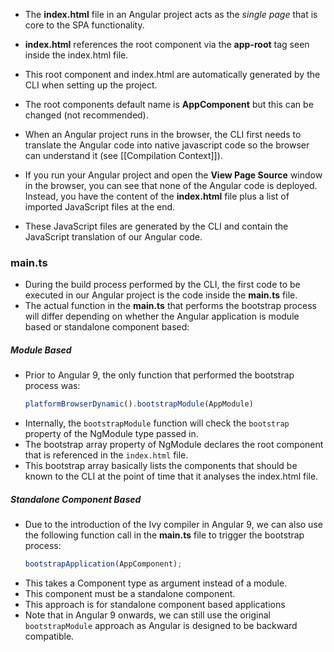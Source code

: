 - The **index.html** file in an Angular project acts as the *single page* that is core to the SPA functionality.
- **index.html** references the root component via the **app-root** tag seen inside the index.html file.
- This root component and index.html are automatically generated by the CLI when setting up the project.
- The root components default name is **AppComponent** but this can be changed (not recommended).

- When an Angular project runs in the browser, the CLI first needs to translate the Angular code into native javascript code so the browser can understand it (see [[Compilation Context]]).
- If you run your Angular project and open the **View Page Source** window in the browser, you can see that none of the Angular code is deployed. Instead, you have the content of the **index.html** file plus a list of imported JavaScript files at the end.
- These JavaScript files are generated by the CLI and contain the JavaScript translation of our Angular code.

### main.ts
- During the build process performed by the CLI, the first code to be executed in our Angular project is the code inside the **main.ts** file. 
- The actual function in the **main.ts** that performs the bootstrap process will differ depending on whether the Angular application is module based or standalone component based:
##### Module Based
- Prior to Angular 9, the only function that performed the bootstrap process was:
	```typescript
	platformBrowserDynamic().bootstrapModule(AppModule)
	```
- Internally, the `bootstrapModule` function will check the `bootstrap` property of the NgModule type passed in.
- The bootstrap array property of NgModule declares the root component that is referenced in the `index.html` file. 
- This bootstrap array basically lists the components that should be known to the CLI at the point of time that it analyses the index.html file.
##### Standalone Component Based
- Due to the introduction of the Ivy compiler in Angular 9, we can also use the following function call in the **main.ts** file to trigger the bootstrap process:
	```typescript
	bootstrapApplication(AppComponent);
	```
- This takes a Component type as argument instead of a module.
- This component must be a standalone component.
- This approach is for standalone component based applications
- Note that in Angular 9 onwards, we can still use the original `bootstrapModule` approach as Angular is designed to be backward compatible.